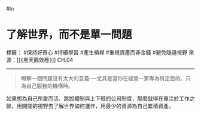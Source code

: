#ln 
# 了解世界，而不是單一問題
標籤： #保持好奇心 #持續學習 #產生槓桿 #重視資產而非金錢 #避免隧道視野 
來源：[[《黑天鵝效應》]] CH.04

---

> 瞭解一個問題沒有太大的意義──尤其是當你在經營一家專為特定目的、只為自己服務的機構時。

如果想為自己所愛而活、跳脫體制與上下班的公司制度，那麼就得在專注於工作之餘，用開闊的視野去了解世界如何運作，用最少的資源為自己累積資產。